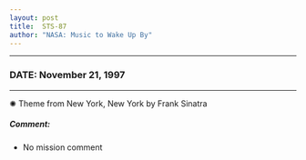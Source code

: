```yaml
---
layout: post
title:  STS-87
author: "NASA: Music to Wake Up By"
---
```


----
### DATE: November 21, 1997
----
✺ Theme from New York, New York by Frank Sinatra

##### Comment:
* No mission comment
